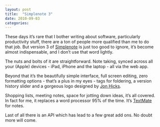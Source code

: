 ```yaml
---
layout: post
title:  "Simplenote 3"
date: 2010-09-03  
categories:
---
```

These days it’s rare that I bother writing about software, particularly productivity stuff, there are a ton of people more qualified than me to do that job. But version 3 of [Simplenote](http://simplenoteapp.com/) is just too good to ignore, it’s become almost indispensable, and I don’t use that word lightly.

The nuts and bolts of it are straightforward. Note taking, synced across all your (Apple) devices - iPad, iPhone and the laptop - all via the web app.

Beyond that it’s the beautifully simple interface, full screen editing, zero formatting options - that’s a plus in my eyes - tags for foldering, a version history slider and a gorgeous logo designed by [Jon Hicks](http://hicksdesign.co.uk/).

Shopping lists, meeting notes, space for jotting down ideas, it’s all covered. In fact for me, it replaces a word processor 95% of the time. It’s [TextMate](http://macromates.com/) for notes.

Last of all there is an API which has lead to a few great add ons. No doubt more will come.
